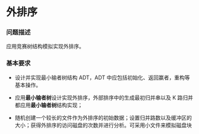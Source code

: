 # **外排序**

### **问题描述**

应用竞赛树结构模拟实现外排序。



### **基本要求**

* 设计并实现最小输者树结构 ADT，ADT 中应包括初始化、返回赢者，重构等基本操作。
* 应用**最小输者树**设计实现外排序，外部排序中的生成最初归并串以及 K 路归并都应用**最小输者树**结构实现；

* 随机创建一个较长的文件作为外排序的初始数据；设置归并路数以及缓冲区的大小；获得外排序的访问磁盘的次数并进行分析。可采用小文件来模拟磁盘块

